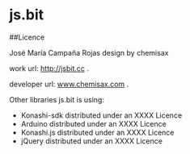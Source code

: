 # js.bit



##Licence

José María Campaña Rojas
design by chemisax

work url: http://jsbit.cc .

developer url: www.chemisax.com .

Other libraries js.bit is using:

* Konashi-sdk distributed under an XXXX Licence
* Arduino distributed under an XXXX Licence
* Konashi.js distributed under an XXXX Licence
* jQuery distributed under an XXXX Licence
